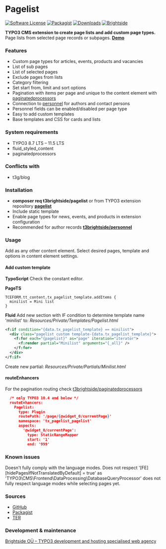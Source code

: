 # Pagelist
[![Software License](https://img.shields.io/badge/license-GPLv2-brightgreen.svg?style=flat)](LICENSE.txt)
[![Packagist](https://img.shields.io/packagist/v/t3brightside/pagelist.svg?style=flat)](https://packagist.org/packages/t3brightside/pagelist)
[![Downloads](https://poser.pugx.org/t3brightside/pagelist/downloads)](https://packagist.org/packages/t3brightside/pagelist)
[![Brightside](https://img.shields.io/badge/by-t3brightside.com-orange.svg?style=flat)](https://t3brightside.com)

**TYPO3 CMS extension to create page lists and add custom page types.**
Page lists from selected page records or subpages.
**[Demo](https://microtemplate.t3brightside.com/)**

### Features
- Custom page types for articles, events, products and vacancies
- List of sub pages
- List of selected pages
- Exclude pages from lists
- Category filtering
- Set start from, limit and sort options
- Pagination with items per page and unique to the content element with [paginatedprocessors](https://github.com/t3brightside/paginatedprocessors)
- Connection to [personnel](https://github.com/t3brightside/personnel) for authors and contact persons
- Personnel fields can be enabled/disabled per page type
- Easy to add custom templates
- Base templates and CSS for cards and lists

### System requirements
- TYPO3 8.7 LTS – 11.5 LTS
- fluid_styled_content
- paginatedprocessors

### Conflicts with
- t3g/blog

### Installation

 - **composer req t3brightside/pagelist** or from TYPO3 extension repository **[pagelist](https://extensions.typo3.org/extension/pagelist/)**
 - Include static template
 - Enable page types for news, events, and products in extension configuration
 - Recommended for author records **[t3brightside/personnel](https://extensions.typo3.org/extension/personnel/)**

### Usage
Add as any other content element. Select desired pages, template and options in content element settings.

#### Add custom template
**TypoScript**
Check the constant editor.

**PageTS**
```typoscript
TCEFORM.tt_content.tx_pagelist_template.addItems {
  minilist = Mini list
}
```
**Fluid**
Add new section with IF condition to determine template name 'minilist' to: _Resources/Private/Templates/Pagelist.html_
```xml
<f:if condition="{data.tx_pagelist_template} == minilist">
  <div class="pagelist custom template-{data.tx_pagelist_template}">
    <f:for each="{pagelist}" as="page" iteration="iterator">
      <f:render partial="Minilist" arguments="{_all}" />
    </f:for>
  </div>
</f:if>
```
Create new partial: _Resources/Private/Partials/Minilist.html_

#### routeEnhancers
For the pagination routing check [t3brightside/paginatedprocessors](https://github.com/t3brightside/paginatedprocessors#readme)

```json
  /* only TYPO3 10.4 and below */
  routeEnhancers:
    Pagelist:
      type: Plugin
      routePath: '/page/{@widget_0/currentPage}'
      namespace: 'tx_pagelist_pagelist'
      aspects:
        '@widget_0/currentPage':
          type: StaticRangeMapper
          start: '1'
          end: '999'
```

### Known issues
Doesn't fully comply with the language modes. Does not respect '[FE][hidePagesIfNotTranslatedByDefault] = true' as 'TYPO3\CMS\Frontend\DataProcessing\DatabaseQueryProcessor' does not fully respect language modes while selecting pages yet.

### Sources
-  [GitHub](https://github.com/t3brightside/pagelist)
-  [Packagist](https://packagist.org/packages/t3brightside/pagelist)
-  [TER](https://extensions.typo3.org/extension/pagelist/)

### Development & maintenance
[Brightside OÜ – TYPO3 development and hosting specialised web agency](https://t3brightside.com/)
